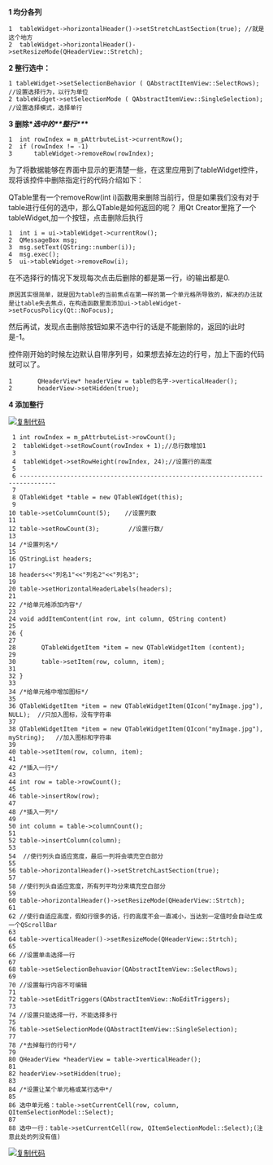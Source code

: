 **1 均分各列**

```
1  tableWidget->horizontalHeader()->setStretchLastSection(true); //就是这个地方
2  tableWidget->horizontalHeader()->setResizeMode(QHeaderView::Stretch);
```

**2  整行选中：**

```
1 tableWidget->setSelectionBehavior ( QAbstractItemView::SelectRows); //设置选择行为，以行为单位
2 tableWidget->setSelectionMode ( QAbstractItemView::SingleSelection); //设置选择模式，选择单行
```

**3 删除\**选中的\*\*整行\*\**\***

```
1  int rowIndex = m_pAttrbuteList->currentRow();
2  if (rowIndex != -1)
3      tableWidget->removeRow(rowIndex);
```

 

​    为了将数据能够在界面中显示的更清楚一些，在这里应用到了tableWidget控件，现将该控件中删除指定行的代码介绍如下：

 QTable里有一个removeRow(int i)函数用来删除当前行，但是如果我们没有对于table进行任何的选中，那么QTable是如何返回的呢？
 用Qt Creator里拖了一个tableWidget,加一个按钮，点击删除后执行

```
1  int i = ui->tableWidget->currentRow();
2  QMessageBox msg;
3  msg.setText(QString::number(i));
4  msg.exec();
5  ui->tableWidget->removeRow(i);
```

 在不选择行的情况下发现每次点击后删除的都是第一行，i的输出都是0.


    原因其实很简单，就是因为table的当前焦点在第一样的第一个单元格所导致的，解决的办法就是让table失去焦点，在构造函数里面添加ui->tableWidget->setFocusPolicy(Qt::NoFocus);
然后再试，发现点击删除按钮如果不选中行的话是不能删除的，返回的i此时是-1。

控件刚开始的时候左边默认自带序列号，如果想去掉左边的行号，加上下面的代码就可以了。

```
1       QHeaderView* headerView = table的名字->verticalHeader();
2       headerView->setHidden(true);
```

 

**4 添加整行**

[![复制代码](https://common.cnblogs.com/images/copycode.gif)](javascript:void(0);)

```
 1 int rowIndex = m_pAttrbuteList->rowCount();
 2  tableWidget->setRowCount(rowIndex + 1);//总行数增加1
 3 
 4  tableWidget->setRowHeight(rowIndex, 24);//设置行的高度
 5 
 6 --------------------------------------------------------------------------------
 7 
 8 QTableWidget *table = new QTableWIdget(this);
 9 
10 table->setColumnCount(5);    //设置列数
11 
12 table->setRowCount(3);        //设置行数/
13 
14 /*设置列名*/
15 
16 QStringList headers;
17 
18 headers<<"列名1"<<"列名2"<<"列名3";
19 
20 table->setHorizontalHeaderLabels(headers);
21 
22 /*给单元格添加内容*/
23 
24 void addItemContent(int row, int column, QString content)
25 
26 {
27 
28       QTableWidgetItem *item = new QTableWidgetItem (content);
29 
30       table->setItem(row, column, item);
31 
32 }
33 
34 /*给单元格中增加图标*/
35 
36 QTableWidgetItem *item = new QTableWidgetItem(QIcon("myImage.jpg"), NULL);  //只加入图标，没有字符串
37 
38 QTableWidgetItem *item = new QTableWidgetItem(QIcon("myImage.jpg"), myString);   //加入图标和字符串
39 
40 table->setItem(row, column, item);
41 
42 /*插入一行*/
43 
44 int row = table->rowCount();
45 
46 table->insertRow(row);
47 
48 /*插入一列*/
49 
50 int column = table->columnCount();
51 
52 table->insertColumn(column);
53 
54  //使行列头自适应宽度，最后一列将会填充空白部分
55 
56 table->horizontalHeader()->setStretchLastSection(true);          
57 
58 //使行列头自适应宽度，所有列平均分来填充空白部分            
59 
60 table->horizontalHeader()->setResizeMode(QHeaderView::Strtch);       
61 
62 //使行自适应高度，假如行很多的话，行的高度不会一直减小，当达到一定值时会自动生成一个QScrollBar
63 
64 table->verticalHeader()->setResizeMode(QHeaderView::Strtch);
65 
66 //设置单击选择一行
67 
68 table->setSelectionBehuavior(QAbstractItemView::SelectRows);
69 
70 //设置每行内容不可编辑
71 
72 table->setEditTriggers(QAbstractItemView::NoEditTriggers);
73 
74 //设置只能选择一行，不能选择多行
75 
76 table->setSelectionMode(QAbstractItemView::SingleSelection);
77 
78 /*去掉每行的行号*/
79 
80 QHeaderView *headerView = table->verticalHeader();
81 
82 headerView->setHidden(true);
83 
84 /*设置让某个单元格或某行选中*/
85 
86 选中单元格：table->setCurrentCell(row, column, QItemSelectionModel::Select);
87 
88 选中一行：table->setCurrentCell(row, QItemSelectionModel::Select);(注意此处的列没有值)
```

[![复制代码](https://common.cnblogs.com/images/copycode.gif)](javascript:void(0);)